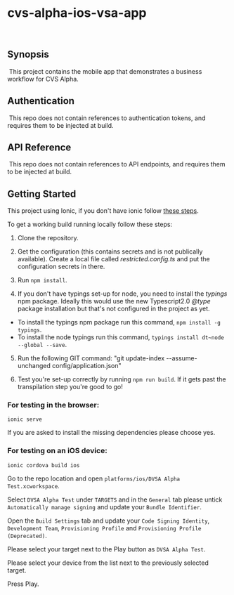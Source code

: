 # cvs-alpha-ios-vsa-app
​
## Synopsis
​
This project contains the mobile app that demonstrates a business workflow for CVS Alpha.
​
## Authentication
​
This repo does not contain references to authentication tokens, and requires them to be injected at build.
​
## API Reference
​
This repo does not contain references to API endpoints, and requires them to be injected at build.

## Getting Started
This project using Ionic, if you don't have ionic follow [these steps](https://ionicframework.com/docs/v1/guide/installation.html).

To get a working build running locally follow these steps:

1. Clone the repository.

2. Get the configuration (this contains secrets and is not publically available).  Create a local file called _restricted.config.ts_ and put the configuration secrets in there.

3. Run `npm install`.

4. If you don't have typings set-up for node, you need to install the _typings_ npm package.  Ideally this would use the new Typescript2.0 _@type_ package installation but that's not configured in the project as yet.  

* To install the typings npm package run this command, `npm install -g typings`.
* To install the node typings run this command, `typings install dt~node --global --save`.

5. Run the following GIT command: "git update-index --assume-unchanged config/application.json"

6. Test you're set-up correctly by running `npm run build`.  If it gets past the transpilation step you're good to go!

### For testing in the browser:

`ionic serve`

If you are asked to install the missing dependencies please choose yes.

### For testing on an iOS device:

`ionic cordova build ios`

Go to the repo location and open `platforms/ios/DVSA Alpha Test.xcworkspace`.

Select `DVSA Alpha Test` under `TARGETS` and in the `General` tab please untick `Automatically manage signing` and update your `Bundle Identifier`.

Open the `Build Settings` tab and update your `Code Signing Identity`, `Development Team`, `Provisioning Profile` and `Provisioning Profile (Deprecated)`.

Please select your target next to the Play button as `DVSA Alpha Test`.

Please select your device from the list next to the previously selected target.

Press Play.
